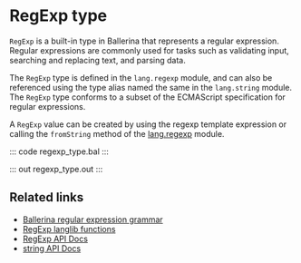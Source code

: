# RegExp type

`RegExp` is a built-in type in Ballerina that represents a regular expression. Regular expressions are commonly used for tasks such as validating input, searching and replacing text, and parsing data.

The `RegExp` type is defined in the `lang.regexp` module, and can also be referenced using the type alias named the same in the `lang.string` module. The `RegExp` type conforms to a subset of the ECMAScript specification for regular expressions.

A `RegExp` value can be created by using the regexp template expression or calling the `fromString` method of the [lang.regexp](https://lib.ballerina.io/ballerina/lang.regexp/latest#fromString) module. 

::: code regexp_type.bal :::

::: out regexp_type.out :::

## Related links
- [Ballerina regular expression grammar](https://ballerina.io/spec/lang/master/#section_10.1)
- [RegExp langlib functions](/learn/by-example/regexp-operations)
- [RegExp API Docs](https://lib.ballerina.io/ballerina/lang.regexp)
- [string API Docs](https://lib.ballerina.io/ballerina/lang.string)

